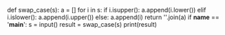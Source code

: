 def swap_case(s):
    a = []
    for i in s:
        if i.isupper():
            a.append(i.lower())
        elif i.islower():
            a.append(i.upper())
        else:
            a.append(i)
    return ''.join(a)
if __name__ == '__main__':
    s = input()
    result = swap_case(s)
    print(result)
